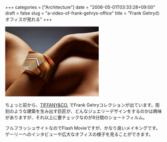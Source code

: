 +++
categories = ["Architecture"]
date = "2006-05-01T03:33:28+09:00"
draft = false
slug = "a-video-of-frank-gehrys-office"
title = "Frank Gehryのオフィスが見れる"
+++

![tiffany.jpg](/images/old/060501_tiffany.jpg)

ちょっと前から、[TIFFANY&CO.](http://www.tiffany.co.jp/) でFrank Gehryコレクションが出ています。彫刻のような建築を生み出す巨匠が、どんなジュエリーデザインをするのかは興味がありますが、それ以上に要チェックなのが8分間のショートフィルム。

フルフラッシュサイトなのでFlash Movieですが、かなり良いメイキングです。ゲーリーへのインタビューや広大なオフィスの様子を見ることができます。
